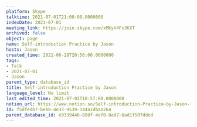 ```yaml
---
platform: Skype
talktime: 2021-07-01T21:00:00.0000000
indexDate: 2021-07-01
meeting_link: https://join.skype.com/xMKyV4Fx3KXT
archived: false
object: page
name: Self-introduction Practice by Jason
hosts: Jason
created_time: 2021-06-28T20:56:00.0000000
tags:
- Talk
- 2021-07-01
- Jason
parent_type: database_id
title: Self-introduction Practice by Jason
language_level: No limit
last_edited_time: 2021-07-02T18:57:00.0000000
notion_url: https://www.notion.so/Self-introduction-Practice-by-Jason-f5dfedb7beb84e339539144a1dbaa264
id: f5dfedb7-beb8-4e33-9539-144a1dbaa264
parent_database_id: e9339446-880f-4ef0-8ad7-8ad1f507dded
---
```







